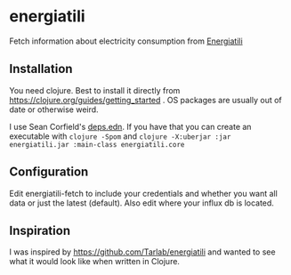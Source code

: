 # energiatili

Fetch information about electricity consumption from [Energiatili](https://www.energiatili.fi/)

## Installation

You need clojure. Best to install it directly from
https://clojure.org/guides/getting_started . OS packages are usually
out of date or otherwise weird. 

I use Sean Corfield's
[deps.edn](https://github.com/seancorfield/dot-clojure). If you have
that you can create an executable with 
`clojure -Spom` and 
`clojure -X:uberjar :jar energiatili.jar :main-class energiatili.core` 

## Configuration

Edit energiatili-fetch to include your credentials and whether you
want all data or just the latest (default). Also edit where your
influx db is located. 

## Inspiration

I was inspired by <https://github.com/Tarlab/energiatili> and wanted
to see what it would look like when written in Clojure. 

